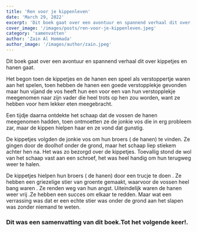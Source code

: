```yaml
---
title: 'Ren voor je kippenleven'
date: 'March 29, 2022'
excerpt: 'Dit boek gaat over een avontuur en spannend verhaal dit over kippetjes en hanen gaat.'
cover_image: '/images/posts/ren-voor-je-kippenleven.jpeg'
category: 'samenvatten'
author: 'Zain Al Hommada'
author_image: '/images/author/zain.jpeg'
---
```


Dit boek gaat over een avontuur en spannend verhaal dit over kippetjes en hanen gaat.

Het begon toen de kippetjes en de hanen een speel als verstoppertje waren aan het spelen, toen hebben de hanen een goede verstopplekje gevonden maar hun vijand de vos heeft hun een voor een van hun verstopplekje meegenomen naar zijn vader die heel trots op hen  zou worden, want ze hebben voor hem lekker eten meegebracht.

 Een tijdje daarna ontdekte het schaap dat de vossen de hanen meegenomen hadden, toen ontmoetten ze de jonkie vos die in erg probleem zar, maar de kippen hielpen haar en ze vond dat gunstig.
 
De kippetjes volgden de jonkie vos om hun broers ( de hanen) te vinden. Ze gingen door de doolhof onder de grond, maar het schaap liep stiekem achter hen na. Het was zo bezorgd over de kippetjes. 
Toevallig stond de wol van het schaap vast aan een schroef, het was heel handig om hun terugweg weer te halen.

De kippetjes hielpen hun broers ( de hanen) door een trucje te doen . Ze hebben een griezelige stier van groente gemaakt, waarvoor de vossen heel bang waren . Ze renden weg van hun angst. 
Uiteindelijk waren de hanen weer vrij .Ze hebben een succes om elkaar te redden.
Maar wat een verrassing was dat er een echte stier was onder de grond aan het slapen was zonder niemand te weten.

### Dit was een samenvatting van dit boek.Tot het volgende keer!.
